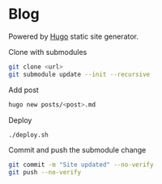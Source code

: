 # Blog

Powered by [Hugo](https://gohugo.io/) static site generator.

Clone with submodules

```bash
git clone <url>
git submodule update --init --recursive
```

Add post

```bash
hugo new posts/<post>.md
```

Deploy

```bash
./deploy.sh
```

Commit and push the submodule change

```bash
git commit -m "Site updated" --no-verify
git push --no-verify
```
